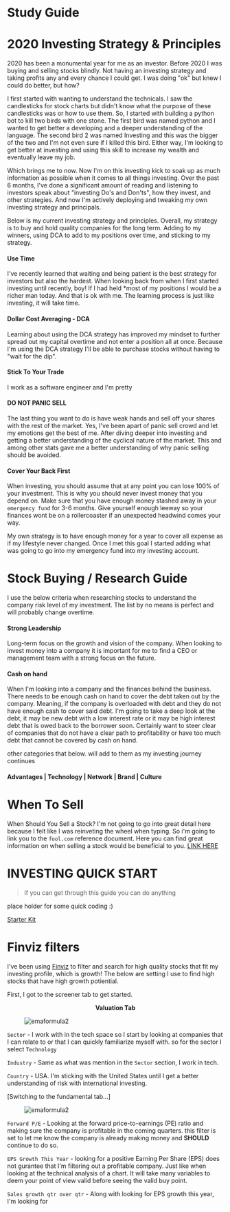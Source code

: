 # Study Guide

# 2020 Investing Strategy & Principles
2020 has been a monumental year for me as an investor. Before 2020 I was buying and selling stocks blindly. Not having an investing strategy and taking profits any and every chance I could get. I was doing "ok" but knew I could do better, but how?

I first started with wanting to understand the technicals. I saw the candlesticks for stock charts but didn't know what the purpose of these candlesticks was or how to use them. So, I started with building a python bot to kill two birds with one stone. The first bird was named python and I wanted to get better a developing and a deeper understanding of the language. The second bird 2 was named Investing and this was the bigger of the two and I'm not even sure if I killed this bird. Either way, I'm looking to get better at investing and using this skill to increase my wealth and eventually leave my job.

Which brings me to now. Now I'm on this investing kick to soak up as much information as possible when it comes to all things investing. Over the past 6 months, I've done a significant amount of reading and listening to investors speak about "investing Do's and Don'ts", how they invest, and other strategies. And now I'm actively deploying and tweaking my own investing strategy and principals.

Below is my current investing strategy and principles. Overall, my strategy is to buy and hold quality companies for the long term. Adding to my winners, using DCA to add to my positions over time, and sticking to my strategy. 

#### Use Time
I've recently learned that waiting and being patient is the best strategy for investors but also the hardest. When looking back from when I first started investing until recently, boy! If I had held *most of my positions I would be a richer man today. And that is ok with me. The learning process is just like investing, it will take time.

#### Dollar Cost Averaging - DCA
Learning about using the DCA strategy has improved my mindset to further spread out my capital overtime and not enter a position all at once. Because I'm using the DCA strategy I'll be able to purchase stocks without having to "wait for the dip". 

#### Stick To Your Trade
I work as a software engineer and I'm pretty 

#### DO NOT PANIC SELL
The last thing you want to do is have weak hands and sell off your shares with the rest of the market. Yes, I've been apart of panic sell crowd and let my emotions get the best of me. After diving deeper into investing and getting a better understanding of the cyclical nature of the market. This and among other stats gave me a better understanding of why panic selling should be avoided.

#### Cover Your Back First 
When investing, you should assume that at any point you can lose 100% of your investment. This is why you should never invest money that you depend on. Make sure that you have enough money stashed away in your `emergency fund` for 3-6 months. Give yourself enough leeway so your finances wont be on a rollercoaster if an unexpected headwind comes your way. 

My own strategy is to have enough money for a year to cover all expense as if my lifestyle never changed. Once I met this goal I started adding what was going to go into my emergency fund into my investing account. 

# Stock Buying / Research Guide
I use the below criteria when researching stocks to understand the company risk level of my investment. The list by no means is perfect and will probably change overtime.   

#### Strong Leadership
Long-term focus on the growth and vision of the company. When looking to invest money into a company it is important for me to find a CEO or management team with a strong focus on the future.

#### Cash on hand
When I'm looking into a company and the finances behind the business. There needs to be enough cash on hand to cover the debt taken out by the company. Meaning, if the company is overloaded with debt and they do not have enough cash to cover said debt. I'm going to take a deep look at the debt, it may be new debt with a low interest rate or it may be high interest debt that is owed back to the borrower soon. Certainly want to steer clear of companies that do not have a clear path to profitability or have too much debt that cannot be covered by cash on hand.

other categories that below. will add to them as my investing journey continues 
#### Advantages | Technology | Network | Brand | Culture

# When To Sell

When Should You Sell a Stock? I'm not going to go into great detail here because I felt like I was reinveting the wheel when typing. So i'm going to link you to the `fool.com` reference document. Here you can find great information on when selling a stock would be beneficial to you. [LINK HERE](https://www.fool.com/investing/how-to-invest/stocks/when-to-sell-stocks/)


# INVESTING QUICK START

> If you can get through this guide you can do anything

place holder for some quick coding :)

[Starter Kit](https://support.fool.com/hc/en-us/articles/360036177414-The-Motley-Fool-s-investing-style)

# Finviz filters

I've been using [Finviz](https://finviz.com/) to filter and search for high quality stocks that fit my investing profile, which is growth! The below are setting I use to find high stocks that have high growth potiential. 

First, I got to the screener tab to get started. 

<center> <b>Valuation Tab</b> </center>

<figure>
    <img src="media/img/studyguide/descriptive.png" alt="emaformula2" title="emaformula2">
</figure>

`Sector` - I work with in the tech space so I start by looking at companies that I can relate to or that I can quickly familiarize myself with. so for the sector I select `Technology`

`Industry` - Same as what was mention in the `Sector` section, I work in tech.

`Country` - USA. I'm sticking with the United States until I get a better understanding of risk with international investing. 

[Switching to the fundamental tab...]

<figure>
    <img src="media/img/studyguide/fundamentals.png" alt="emaformula2" title="emaformula2">
</figure>

`Forward P/E` - Looking at the forward price-to-earnings (PE) ratio and making sure the company is profitable in the coming quarters. this filter is set to let me know the company is already making money and **SHOULD** continue to do so.

`EPS Growth This Year` - looking for a positive Earning Per Share (EPS) does not gurantee that I'm filtering out a profitable company. Just like when looking at the technical analysis of a chart. It will take many variables to deem your point of view valid before seeing the valid buy point.

`Sales growth qtr over qtr` - Along with looking for EPS growth this year, I'm looking for 
